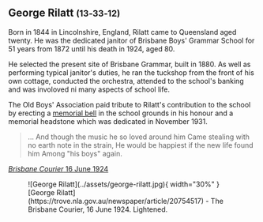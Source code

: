 ## George Rilatt <small>(13‑33‑12)</small>

Born in 1844 in Lincolnshire, England, Rilatt came to Queensland aged twenty. He was the dedicated janitor of Brisbane Boys' Grammar School for 51 years from 1872 until his death in 1924, aged 80.

He selected the present site of Brisbane Grammar, built in 1880. As well as performing typical janitor's duties, he ran the tuckshop from the front of his own cottage, conducted the orchestra, attended to the school's banking and was involoved ni many aspects of school life.

The Old Boys' Association paid tribute to Rilatt's contribution to the school by erecting a [memorial bell](https://monumentaustralia.org.au/themes/people/community/display/118195-george-rilatt) in the school grounds in his honour and a memorial headstone which was dedicated in November 1931.

>... And though the music he so loved around him
>Came stealing with no earth note in the strain,
>He would be happiest if the new life found him
>Among "his boys" again.

[*Brisbane Courier* 16 June 1924](https://trove.nla.gov.au/newspaper/article/20754515)

<figure markdown>
  ![George Rilatt](../assets/george-rilatt.jpg){ width="30%" }
  <figcaption markdown>[George Rilatt](https://trove.nla.gov.au/newspaper/article/20754517) -  The Brisbane Courier, 16 June 1924. Lightened.</figcaption>
</figure>
